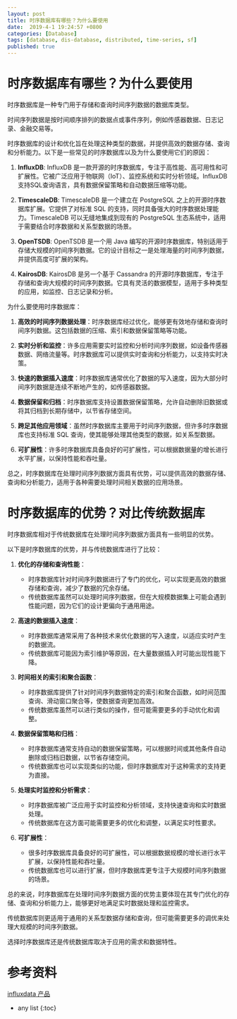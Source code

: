 ```yaml
---
layout: post
title: 时序数据库有哪些？为什么要使用
date:  2019-4-1 19:24:57 +0800
categories: [Database]
tags: [database, dis-database, distributed, time-series, sf]
published: true
---
```


# 时序数据库有哪些？为什么要使用

时序数据库是一种专门用于存储和查询时间序列数据的数据库类型。

时间序列数据是按时间顺序排列的数据点或事件序列，例如传感器数据、日志记录、金融交易等。

时序数据库的设计和优化旨在处理这种类型的数据，并提供高效的数据存储、查询和分析能力。以下是一些常见的时序数据库以及为什么要使用它们的原因：

1. **InfluxDB**: InfluxDB 是一款开源的时序数据库，专注于高性能、高可用性和可扩展性。它被广泛应用于物联网（IoT）、监控系统和实时分析领域。InfluxDB 支持SQL查询语言，具有数据保留策略和自动数据压缩等功能。

2. **TimescaleDB**: TimescaleDB 是一个建立在 PostgreSQL 之上的开源时序数据库扩展。它提供了对标准 SQL 的支持，同时具备强大的时序数据处理能力。TimescaleDB 可以无缝地集成到现有的 PostgreSQL 生态系统中，适用于需要结合时序数据和关系型数据的场景。

3. **OpenTSDB**: OpenTSDB 是一个用 Java 编写的开源时序数据库，特别适用于存储大规模的时间序列数据。它的设计目标之一是处理海量的时间序列数据，并提供高度可扩展的架构。

4. **KairosDB**: KairosDB 是另一个基于 Cassandra 的开源时序数据库，专注于存储和查询大规模的时间序列数据。它具有灵活的数据模型，适用于多种类型的应用，如监控、日志记录和分析。

为什么要使用时序数据库：

1. **高效的时间序列数据处理**：时序数据库经过优化，能够更有效地存储和查询时间序列数据。这包括数据的压缩、索引和数据保留策略等功能。

2. **实时分析和监控**：许多应用需要实时监控和分析时间序列数据，如设备传感器数据、网络流量等。时序数据库可以提供实时查询和分析能力，以支持实时决策。

3. **快速的数据插入速度**：时序数据库通常优化了数据的写入速度，因为大部分时间序列数据是连续不断地产生的，如传感器数据。

4. **数据保留和归档**：时序数据库支持设置数据保留策略，允许自动删除旧数据或将其归档到长期存储中，以节省存储空间。

5. **跨足其他应用领域**：虽然时序数据库主要用于时间序列数据，但许多时序数据库也支持标准 SQL 查询，使其能够处理其他类型的数据，如关系型数据。

6. **可扩展性**：许多时序数据库具备良好的可扩展性，可以根据数据量的增长进行水平扩展，以保持性能和吞吐量。

总之，时序数据库在处理时间序列数据方面具有优势，可以提供高效的数据存储、查询和分析能力，适用于各种需要处理时间相关数据的应用场景。

# 时序数据库的优势？对比传统数据库

时序数据库相对于传统数据库在处理时间序列数据方面具有一些明显的优势。

以下是时序数据库的优势，并与传统数据库进行了比较：

1. **优化的存储和查询性能**：
   - 时序数据库针对时间序列数据进行了专门的优化，可以实现更高效的数据存储和查询，减少了数据的冗余存储。
   - 传统数据库虽然可以处理时间序列数据，但在大规模数据集上可能会遇到性能问题，因为它们的设计更偏向于通用用途。

2. **高速的数据插入速度**：
   - 时序数据库通常采用了各种技术来优化数据的写入速度，以适应实时产生的数据流。
   - 传统数据库可能因为索引维护等原因，在大量数据插入时可能出现性能下降。

3. **时间相关的索引和聚合函数**：
   - 时序数据库提供了针对时间序列数据特定的索引和聚合函数，如时间范围查询、滑动窗口聚合等，使数据查询更加高效。
   - 传统数据库虽然可以进行类似的操作，但可能需要更多的手动优化和调整。

4. **数据保留策略和归档**：
   - 时序数据库通常支持自动的数据保留策略，可以根据时间或其他条件自动删除或归档旧数据，以节省存储空间。
   - 传统数据库也可以实现类似的功能，但时序数据库对于这种需求的支持更为直接。

5. **处理实时监控和分析需求**：
   - 时序数据库被广泛应用于实时监控和分析领域，支持快速查询和实时数据处理。
   - 传统数据库在这方面可能需要更多的优化和调整，以满足实时性要求。

6. **可扩展性**：
   - 很多时序数据库具备良好的可扩展性，可以根据数据规模的增长进行水平扩展，以保持性能和吞吐量。
   - 传统数据库也可以进行扩展，但时序数据库更专注于大规模时间序列数据的场景。

总的来说，时序数据库在处理时间序列数据方面的优势主要体现在其专门优化的存储、查询和分析能力上，能够更好地满足实时数据处理和监控需求。

传统数据库则更适用于通用的关系型数据存储和查询，但可能需要更多的调优来处理大规模的时间序列数据。

选择时序数据库还是传统数据库取决于应用的需求和数据特性。

# 参考资料

[influxdata 产品](https://www.influxdata.com/products/)

* any list
{:toc}